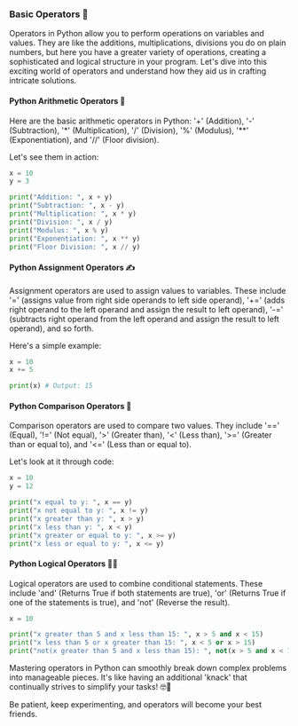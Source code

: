 ### Basic Operators 🧮

Operators in Python allow you to perform operations on variables and values. They are like the additions, multiplications, divisions you do on plain numbers, but here you have a greater variety of operations, creating a sophisticated and logical structure in your program. Let's dive into this exciting world of operators and understand how they aid us in crafting intricate solutions. 

#### Python Arithmetic Operators 🧮

Here are the basic arithmetic operators in Python: '+' (Addition), '-' (Subtraction), '*' (Multiplication), '/' (Division), '%' (Modulus), '**' (Exponentiation), and '//' (Floor division).

Let's see them in action:

```python
x = 10
y = 3

print("Addition: ", x + y)
print("Subtraction: ", x - y)
print("Multiplication: ", x * y)
print("Division: ", x / y)
print("Modulus: ", x % y)
print("Exponentiation: ", x ** y)
print("Floor Division: ", x // y)
```

#### Python Assignment Operators ✍️

Assignment operators are used to assign values to variables. These include '=' (assigns value from right side operands to left side operand), '+=' (adds right operand to the left operand and assign the result to left operand), '-=' (subtracts right operand from the left operand and assign the result to left operand), and so forth.

Here's a simple example:

```python
x = 10
x += 5

print(x) # Output: 15
```

#### Python Comparison Operators 👀

Comparison operators are used to compare two values. They include '==' (Equal), '!=' (Not equal), '>' (Greater than), '<' (Less than), '>=' (Greater than or equal to), and '<=' (Less than or equal to).

Let's look at it through code:

```python
x = 10
y = 12

print("x equal to y: ", x == y)
print("x not equal to y: ", x != y)
print("x greater than y: ", x > y)
print("x less than y: ", x < y)
print("x greater or equal to y: ", x >= y)
print("x less or equal to y: ", x <= y)
```

#### Python Logical Operators 🕵️‍♂️

Logical operators are used to combine conditional statements. These include 'and' (Returns True if both statements are true), 'or' (Returns True if one of the statements is true), and 'not' (Reverse the result).

```python
x = 10

print("x greater than 5 and x less than 15: ", x > 5 and x < 15)
print("x less than 5 or x greater than 15: ", x < 5 or x > 15)
print("not(x greater than 5 and x less than 15): ", not(x > 5 and x < 15))
```

Mastering operators in Python can smoothly break down complex problems into manageable pieces. It's like having an additional 'knack' that continually strives to simplify your tasks! 🤓🔨 

Be patient, keep experimenting, and operators will become your best friends.
